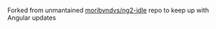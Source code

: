 Forked from unmantained [moribvndvs/ng2-idle](https://github.com/moribvndvs/ng2-idle) repo to keep up with Angular updates

